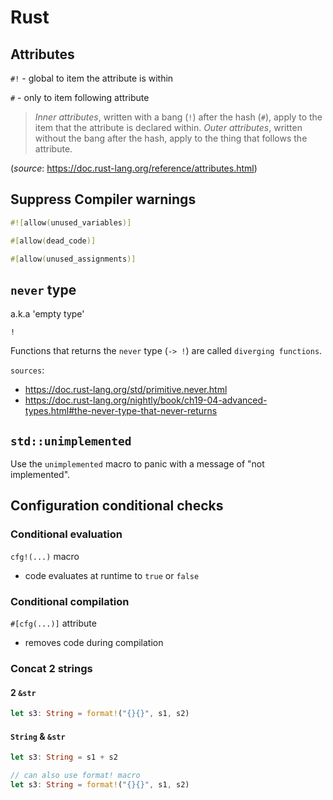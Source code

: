# Rust

## Attributes

`#!` - global to item the attribute is within

`#` - only to item following attribute

> _Inner attributes_, written with a bang (`!`) after the hash (`#`), apply to the item that the attribute is declared
> within. _Outer attributes_, written without the bang after the hash, apply to the thing that follows the attribute.

(_source_: <https://doc.rust-lang.org/reference/attributes.html>)

## Suppress Compiler warnings

```rust
#![allow(unused_variables)]

#[allow(dead_code)]

#[allow(unused_assignments)]
```

## `never` type

a.k.a 'empty type'

`!`

Functions that returns the `never` type (`-> !`) are called `diverging functions`.

`sources`:

- <https://doc.rust-lang.org/std/primitive.never.html>
- <https://doc.rust-lang.org/nightly/book/ch19-04-advanced-types.html#the-never-type-that-never-returns>

## `std::unimplemented`

Use the `unimplemented` macro to panic with a message of "not implemented".

## Configuration conditional checks

### Conditional evaluation

`cfg!(...)` macro

- code evaluates at runtime to `true` or `false`

### Conditional compilation

`#[cfg(...)]` attribute

- removes code during compilation

### Concat 2 strings

#### 2 `&str`

```rs
let s3: String = format!("{}{}", s1, s2)

```

#### `String` & `&str`

```rs
let s3: String = s1 + s2

// can also use format! macro
let s3: String = format!("{}{}", s1, s2)
```
